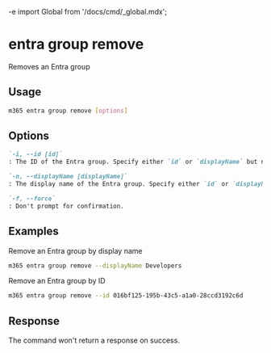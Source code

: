 -e <!-- DISCLAIMER: All secrets, passwords, and sensitive values in this document are examples only and not real credentials. -->
import Global from '/docs/cmd/_global.mdx';

# entra group remove

Removes an Entra group

## Usage

```sh
m365 entra group remove [options]
```

## Options

```md definition-list
`-i, --id [id]`
: The ID of the Entra group. Specify either `id` or `displayName` but not both.

`-n, --displayName [displayName]`
: The display name of the Entra group. Specify either `id` or `displayName` but not both.

`-f, --force`
: Don't prompt for confirmation.
```

<Global />

## Examples

Remove an Entra group by display name

```sh
m365 entra group remove --displayName Developers
```

Remove an Entra group by ID

```sh
m365 entra group remove --id 016bf125-195b-43c5-a1a0-28ccd3192c6d
```

## Response

The command won't return a response on success.
